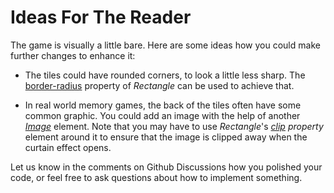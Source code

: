 # Ideas For The Reader

The game is visually a little bare. Here are some ideas how you could make further changes to enhance it:

* The tiles could have rounded corners, to look a little less sharp. The [border-radius](https://sixtyfps.io/docs/rust/sixtyfps/docs/builtin_elements/index.html#rectangle)
  property of *Rectangle* can be used to achieve that.

* In real world memory games, the back of the tiles often have some common graphic. You could add an image with
  the help of another *[Image](https://sixtyfps.io/docs/rust/sixtyfps/docs/builtin_elements/index.html#image)*
  element. Note that you may have to use *Rectangle*'s *[clip](https://sixtyfps.io/docs/rust/sixtyfps/docs/builtin_elements/index.html#properties-1) property*
  element around it to ensure that the image is clipped away when the curtain effect opens.

Let us know in the comments on Github Discussions how you polished your code, or feel free to ask questions about
how to implement something.

